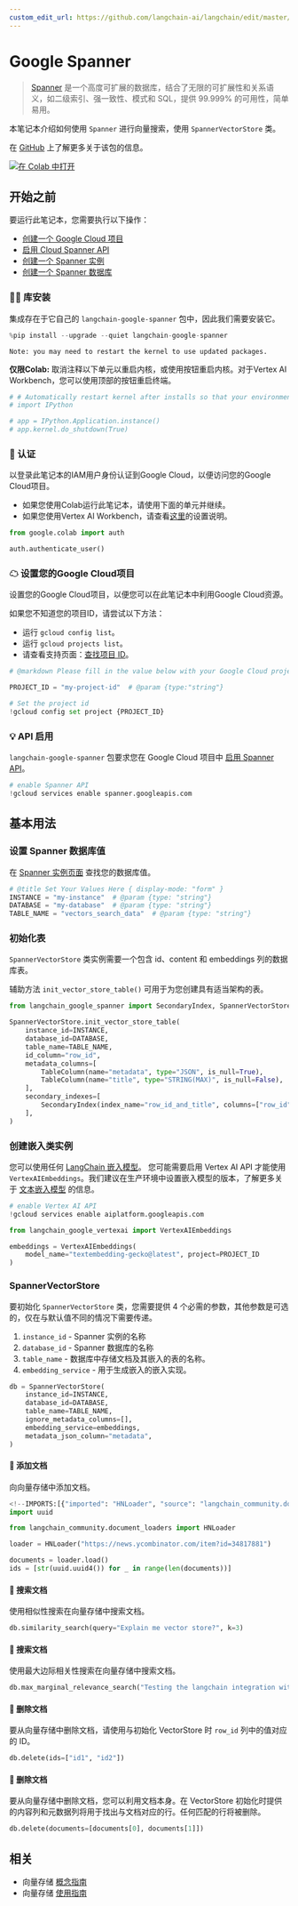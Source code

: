 ```yaml
---
custom_edit_url: https://github.com/langchain-ai/langchain/edit/master/docs/docs/integrations/vectorstores/google_spanner.ipynb
---
```

# Google Spanner
> [Spanner](https://cloud.google.com/spanner) 是一个高度可扩展的数据库，结合了无限的可扩展性和关系语义，如二级索引、强一致性、模式和 SQL，提供 99.999% 的可用性，简单易用。

本笔记本介绍如何使用 `Spanner` 进行向量搜索，使用 `SpannerVectorStore` 类。

在 [GitHub](https://github.com/googleapis/langchain-google-spanner-python/) 上了解更多关于该包的信息。

[![在 Colab 中打开](https://colab.research.google.com/assets/colab-badge.svg)](https://colab.research.google.com/github/googleapis/langchain-google-spanner-python/blob/main/docs/vector_store.ipynb)

## 开始之前

要运行此笔记本，您需要执行以下操作：

* [创建一个 Google Cloud 项目](https://developers.google.com/workspace/guides/create-project)
* [启用 Cloud Spanner API](https://console.cloud.google.com/flows/enableapi?apiid=spanner.googleapis.com)
* [创建一个 Spanner 实例](https://cloud.google.com/spanner/docs/create-manage-instances)
* [创建一个 Spanner 数据库](https://cloud.google.com/spanner/docs/create-manage-databases)

### 🦜🔗 库安装
集成存在于它自己的 `langchain-google-spanner` 包中，因此我们需要安装它。


```python
%pip install --upgrade --quiet langchain-google-spanner
```
```output
Note: you may need to restart the kernel to use updated packages.
```
**仅限Colab:** 取消注释以下单元以重启内核，或使用按钮重启内核。对于Vertex AI Workbench，您可以使用顶部的按钮重启终端。


```python
# # Automatically restart kernel after installs so that your environment can access the new packages
# import IPython

# app = IPython.Application.instance()
# app.kernel.do_shutdown(True)
```

### 🔐 认证
以登录此笔记本的IAM用户身份认证到Google Cloud，以便访问您的Google Cloud项目。

* 如果您使用Colab运行此笔记本，请使用下面的单元并继续。
* 如果您使用Vertex AI Workbench，请查看[这里](https://github.com/GoogleCloudPlatform/generative-ai/tree/main/setup-env)的设置说明。


```python
from google.colab import auth

auth.authenticate_user()
```

### ☁ 设置您的Google Cloud项目
设置您的Google Cloud项目，以便您可以在此笔记本中利用Google Cloud资源。

如果您不知道您的项目ID，请尝试以下方法：

* 运行 `gcloud config list`。
* 运行 `gcloud projects list`。
* 请查看支持页面：[查找项目 ID](https://support.google.com/googleapi/answer/7014113)。


```python
# @markdown Please fill in the value below with your Google Cloud project ID and then run the cell.

PROJECT_ID = "my-project-id"  # @param {type:"string"}

# Set the project id
!gcloud config set project {PROJECT_ID}
```

### 💡 API 启用
`langchain-google-spanner` 包要求您在 Google Cloud 项目中 [启用 Spanner API](https://console.cloud.google.com/flows/enableapi?apiid=spanner.googleapis.com)。


```python
# enable Spanner API
!gcloud services enable spanner.googleapis.com
```

## 基本用法

### 设置 Spanner 数据库值
在 [Spanner 实例页面](https://console.cloud.google.com/spanner?_ga=2.223735448.2062268965.1707700487-2088871159.1707257687) 查找您的数据库值。


```python
# @title Set Your Values Here { display-mode: "form" }
INSTANCE = "my-instance"  # @param {type: "string"}
DATABASE = "my-database"  # @param {type: "string"}
TABLE_NAME = "vectors_search_data"  # @param {type: "string"}
```

### 初始化表
`SpannerVectorStore` 类实例需要一个包含 id、content 和 embeddings 列的数据库表。

辅助方法 `init_vector_store_table()` 可用于为您创建具有适当架构的表。


```python
from langchain_google_spanner import SecondaryIndex, SpannerVectorStore, TableColumn

SpannerVectorStore.init_vector_store_table(
    instance_id=INSTANCE,
    database_id=DATABASE,
    table_name=TABLE_NAME,
    id_column="row_id",
    metadata_columns=[
        TableColumn(name="metadata", type="JSON", is_null=True),
        TableColumn(name="title", type="STRING(MAX)", is_null=False),
    ],
    secondary_indexes=[
        SecondaryIndex(index_name="row_id_and_title", columns=["row_id", "title"])
    ],
)
```

### 创建嵌入类实例

您可以使用任何 [LangChain 嵌入模型](/docs/integrations/text_embedding/)。
您可能需要启用 Vertex AI API 才能使用 `VertexAIEmbeddings`。我们建议在生产环境中设置嵌入模型的版本，了解更多关于 [文本嵌入模型](https://cloud.google.com/vertex-ai/docs/generative-ai/model-reference/text-embeddings) 的信息。


```python
# enable Vertex AI API
!gcloud services enable aiplatform.googleapis.com
```


```python
from langchain_google_vertexai import VertexAIEmbeddings

embeddings = VertexAIEmbeddings(
    model_name="textembedding-gecko@latest", project=PROJECT_ID
)
```

### SpannerVectorStore

要初始化 `SpannerVectorStore` 类，您需要提供 4 个必需的参数，其他参数是可选的，仅在与默认值不同的情况下需要传递。

1. `instance_id` - Spanner 实例的名称
1. `database_id` - Spanner 数据库的名称
1. `table_name` - 数据库中存储文档及其嵌入的表的名称。
1. `embedding_service` - 用于生成嵌入的嵌入实现。


```python
db = SpannerVectorStore(
    instance_id=INSTANCE,
    database_id=DATABASE,
    table_name=TABLE_NAME,
    ignore_metadata_columns=[],
    embedding_service=embeddings,
    metadata_json_column="metadata",
)
```

#### 🔐 添加文档
向向量存储中添加文档。


```python
<!--IMPORTS:[{"imported": "HNLoader", "source": "langchain_community.document_loaders", "docs": "https://python.langchain.com/api_reference/community/document_loaders/langchain_community.document_loaders.hn.HNLoader.html", "title": "Google Spanner"}]-->
import uuid

from langchain_community.document_loaders import HNLoader

loader = HNLoader("https://news.ycombinator.com/item?id=34817881")

documents = loader.load()
ids = [str(uuid.uuid4()) for _ in range(len(documents))]
```

#### 🔐 搜索文档
使用相似性搜索在向量存储中搜索文档。


```python
db.similarity_search(query="Explain me vector store?", k=3)
```

#### 🔐 搜索文档
使用最大边际相关性搜索在向量存储中搜索文档。


```python
db.max_marginal_relevance_search("Testing the langchain integration with spanner", k=3)
```

#### 🔐 删除文档
要从向量存储中删除文档，请使用与初始化 VectorStore 时 `row_id` 列中的值对应的 ID。


```python
db.delete(ids=["id1", "id2"])
```

#### 🔐 删除文档
要从向量存储中删除文档，您可以利用文档本身。在 VectorStore 初始化时提供的内容列和元数据列将用于找出与文档对应的行。任何匹配的行将被删除。


```python
db.delete(documents=[documents[0], documents[1]])
```


## 相关

- 向量存储 [概念指南](/docs/concepts/#vector-stores)
- 向量存储 [使用指南](/docs/how_to/#vector-stores)

